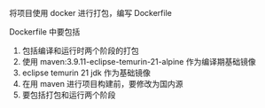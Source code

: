 将项目使用 docker 进行打包，编写 Dockerfile

Dockerfile 中要包括
1. 包括编译和运行时两个阶段的打包
2. 使用 maven:3.9.11-eclipse-temurin-21-alpine 作为编译期基础镜像
1. eclipse temurin 21 jdk 作为基础镜像
2. 在用 maven 进行项目构建前，要修改为国内源
3. 要包括打包和运行两个阶段